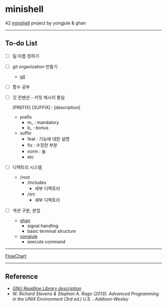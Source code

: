 # minishell
42 [minishell](https://cdn.intra.42.fr/pdf/pdf/26270/en.subject.pdf) project by yongjule &amp; ghan

---

## To-do List

- [ ] 팀 이름 정하기

- [ ] git organization 만들기

  - [git](https://github.com/brilliantshell/minishell)

- [ ] 함수 공부

- [ ] 깃 컨벤션 - 커밋 메시지 통일

  [PREFIX] [SUFFIX] : [description]

  - prefix
    - m_ : mandatory
    - b_ : bonus
  - suffix
    - feat : 기능에 대한 설명
    - fix : 수정한 부분 
    - norm : 놂
    - etc

- [ ] 디렉토리 시스템

  - /root
    - /includes
      - 세부 디렉토리
    - /src
      - 세부 디렉토리

- [ ] 섹션 구분, 분업

  - [ghan](https://github.com/42ghan)
    - signal handling
    - basic terminal structure
  - [yongjule](github.com/yongjulejule)
    - execute command

---



[FlowChart](https://viewer.diagrams.net/?tags={}&highlight=0000ff&edit=_blank&layers=1&nav=1&title=Untitled%20Diagram.drawio#R1Vpbc5s4FP41mn1KByGuj4Y4TTub6e5kd3azbxgrQIMRBTm2%2B%2BtXEuKuJHaLY5pkJtLR%2Fft0jo6OAMjf7D8WQR7fkTVOga6t9wBdA13Xkaazf1xyqCRQh24liYpkLWWt4D75jqVQk9JtssZlJZMiSkhKk7zstQ5JluGQ9mRBUZBdv9ojSfuj5kGER4L7MEjH0n%2BSNY0rKUKa1hbc4iSK5dCG5cgmqyB8igqyzeSAQEfQ579V8SaoO5M9lXGwJruOCC0B8gtCaJXa7H2ccnRr3Kp2Ny%2BUNhMvcEaPabApPi%2FM6L8%2Fg8%2Ffbmn28GX19e%2FoSvbyHKRbCQhY%2BsBxgevwhHsNHIOVC6EHFgZYXgPX4hV4wgQLB%2BhWysb3VgVfIz1IYK1vW74w75Fk9KoUtC9YBWjnbO94bTlLRfz%2FFUsEm5ylokqsiREMPv6SjQzBwu9I2LwWwHPqqSE%2BU54wgAfPNCM%2BiwVwTJHQgOcKgCzgsemwuWjA0cR0POAigVRT6nM0F9U6XC5BN3J9js%2F%2FKnD5xDUVDC%2BPqyRG96Xc9UTnbBSdt5KILoEjqGX4Va0ci3fLO7cExqyhDVxNdrIQ6%2BLCJViYE0ErFaJprws1wnyjaqx4FycU3%2BdByEt3zPAwWUw3KctBOYo0JNBueusqQr2rcUHxviOSivERkw2mxYFV2ddaLZVUmjHDlfldaxOs2mTFHXOg21IYSDsUNX23qsgSUhtP0Ex9rJkSfL7%2BY%2BDXDQa%2FAntJYS24S7LkPhYzqkrYdFfD2kxWDTsFgRMQhsw%2BYVBBmG0pCIPoXIRBR8HYACZ%2BXnAwHpM09UlKCiFGcBVAzFbrlbQgT7hTomnWcnEjue3IH8UPb%2FGEaRhLYAmDPKEcElM7CefmfA1W9VS1V%2FGHrjEgANljBhxHwYCtn40B620GTrQtDCb6pUEVakPEozQoS7nrK%2FJqL6LPB1Tz8fpGelsbavCPhR6eC3pD4UeMj7ef42J6%2BGo3dmhM0BhPqCvwtM4Fp6l2y5hr4Qtnw%2Ba%2BDzuymb9TG74Z4tqcmBLXxqm%2BGK5jA4H3OHzGs4Wwgad2TJxLQwjHeozX7Eols6SgMYlIFqTLVur13YO2zu%2BE5BLSr5jSg8Q02FLSB5zhWhz%2B5e0%2FmHX2QXYnMtf7Xu4gc0Oi8D6hnW5Y7qEegaXbTnim7uNEckuyLUL8tq2kQRHh1zqUm5Wj%2B%2BpWKXAa0OS5f6GdnvexQ7raJuyins1WeQxtdsqDLqE8v7IS1NtuLlqgdnSqSAg%2Foh0ROfH4Xdnz6%2Bu7LdwgVWCAH%2BD1fV0RYPGq8AtnYrZaZs3viDLnoGVTa0ytCW%2BrjHEpldmauyzzbf3m8PjX7ae8fIb598bmdVTGj5N0zUR%2FFCTE7P40ydZWXGqPBP%2FlA8Tpb%2B0r%2FcitbZxta7tj%2B%2FPOQYb%2BNRf1rrnGmcMO9uBGATXr2Kvv2aIOdce%2FetTBfYGkGUcd0Ni05AXZ5O92WB6P2Qsuqa6Imr3vYYnGHk24WU9kk8%2BAoIkG7sbFgzVoHK0pk4i5DrPFsNl188FwHJkp6ZrdLdtHyPblSb5BTPCaNVN%2BhnscvSc%2FaidufMgFZZgkfKxiInP7Qw6ce5K5fdfIrhrI8Yv7XcBjKDNwhk%2FD8vLOMFK8uI1eHT5UPwr7YfsKYeeBtBWaipq%2FKep1H1sHZYLFq1LQqGg4tSE6%2BUEVDiPNuqbg19YU%2FDZh%2FemVRcGvDzyLfwXS%2B%2BZCGPTmEwlu2cUZwCq4XnuE8AiMpT5Lxl9dVOP4bZdVmEdGd1xF%2FGYwheH4Pt%2BEp%2FF8lC6%2Fwas5eKh1FS%2FluorWHzCBLNt%2BzyTKOp%2BNoeX%2F)



---

## Reference

- _[GNU Readline Library description](https://web.mit.edu/gnu/doc/html/rlman_2.html)_
- _W. Richard Stevens & Stephen A. Rago (2013). Advanced Programming in the UNIX Environment (3rd ed.) U.S. : Addison-Wesley_
